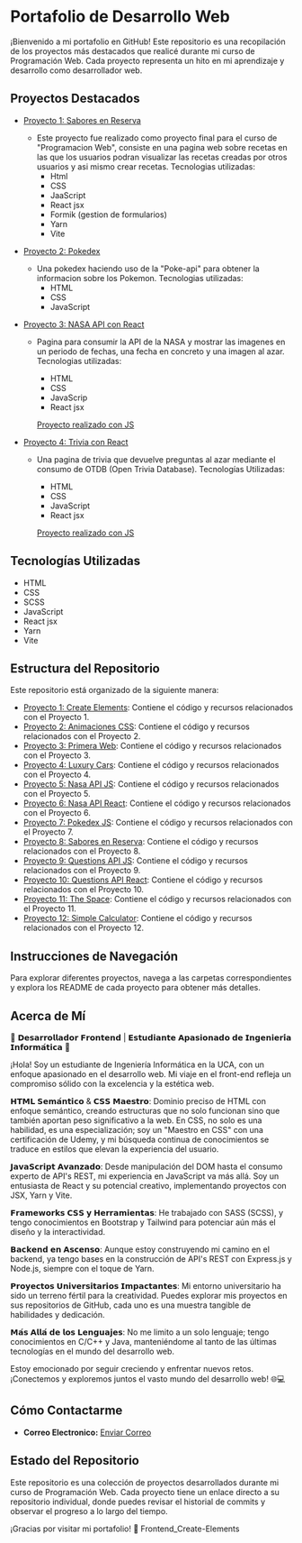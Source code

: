 # Portafolio de Desarrollo Web

¡Bienvenido a mi portafolio en GitHub! Este repositorio es una recopilación de los proyectos más destacados que realicé durante mi curso de Programación Web. Cada proyecto representa un hito en mi aprendizaje y desarrollo como desarrollador web.

## Proyectos Destacados

- [Proyecto 1: Sabores en Reserva](https://github.com/Calderon2307/Portafolio_Web/tree/main/Frontend_Proyecto_Sabores-En-Reserva_React)

  - Este proyecto fue realizado como proyecto final para el curso de "Programacion Web", consiste en una pagina web sobre recetas en las que los usuarios podran visualizar las recetas creadas por otros usuarios y asi mismo crear recetas.
    Tecnologias utilizadas:
    - Html
    - CSS
    - JaaScript
    - React jsx
    - Formik (gestion de formularios)
    - Yarn
    - Vite

- [Proyecto 2: Pokedex](https://github.com/Calderon2307/Portafolio_Web/tree/main/Frontend_Pokedex_JS)

  - Una pokedex haciendo uso de la "Poke-api" para obtener la informacion sobre los Pokemon.
    Tecnologias utilizadas:
    - HTML
    - CSS
    - JavaScript

- [Proyecto 3: NASA API con React](https://github.com/Calderon2307/Portafolio_Web/tree/main/Frontend_Nasa-API_React)

  - Pagina para consumir la API de la NASA y mostrar las imagenes en un periodo de fechas, una fecha en concreto y una imagen al azar.
    Tecnologias utilizadas:

    - HTML
    - CSS
    - JavaScrip
    - React jsx

    [Proyecto realizado con JS](https://github.com/Calderon2307/Portafolio_Web/tree/main/Frontend_Nasa-API_JS)

- [Proyecto 4: Trivia con React](https://github.com/Calderon2307/Portafolio_Web/tree/main/Frontend_Questions-API_React)

  - Una pagina de trivia que devuelve preguntas al azar mediante el consumo de OTDB (Open Trivia Database).
    Tecnologías Utilizadas:

    - HTML
    - CSS
    - JavaScript
    - React jsx

    [Proyecto realizado con JS](https://github.com/Calderon2307/Portafolio_Web/tree/main/Frontend_Questions-API_JS)

## Tecnologías Utilizadas

- HTML
- CSS
- SCSS
- JavaScript
- React jsx
- Yarn
- Vite

## Estructura del Repositorio

Este repositorio está organizado de la siguiente manera:

- [Proyecto 1: Create Elements](https://github.com/Calderon2307/Portafolio_Web/tree/main/Frontend_Create-Elements): Contiene el código y recursos relacionados con el Proyecto 1.
- [Proyecto 2: Animaciones CSS](https://github.com/Calderon2307/Portafolio_Web/tree/main/Frontend_Curso-CSS_Animaciones): Contiene el código y recursos relacionados con el Proyecto 2.
- [Proyecto 3: Primera Web](https://github.com/Calderon2307/Portafolio_Web/tree/main/Frontend_Curso-CSS_Primera-Web): Contiene el código y recursos relacionados con el Proyecto 3.
- [Proyecto 4: Luxury Cars](https://github.com/Calderon2307/Portafolio_Web/tree/main/Frontend_Luxury-Cars): Contiene el código y recursos relacionados con el Proyecto 4.
- [Proyecto 5: Nasa API JS](https://github.com/Calderon2307/Portafolio_Web/tree/main/Frontend_Nasa-API_JS): Contiene el código y recursos relacionados con el Proyecto 5.
- [Proyecto 6: Nasa API React](https://github.com/Calderon2307/Portafolio_Web/tree/main/Frontend_Nasa-API_React): Contiene el código y recursos relacionados con el Proyecto 6.
- [Proyecto 7: Pokedex JS](https://github.com/Calderon2307/Portafolio_Web/tree/main/Frontend_Pokedex_JS): Contiene el código y recursos relacionados con el Proyecto 7.
- [Proyecto 8: Sabores en Reserva](https://github.com/Calderon2307/Portafolio_Web/tree/main/Frontend_Proyecto_Sabores-En-Reserva_React): Contiene el código y recursos relacionados con el Proyecto 8.
- [Proyecto 9: Questions API JS](https://github.com/Calderon2307/Portafolio_Web/tree/main/Frontend_Questions-API_JS): Contiene el código y recursos relacionados con el Proyecto 9.
- [Proyecto 10: Questions API React](https://github.com/Calderon2307/Portafolio_Web/tree/main/Frontend_Questions-API_React): Contiene el código y recursos relacionados con el Proyecto 10.
- [Proyecto 11: The Space](https://github.com/Calderon2307/Portafolio_Web/tree/main/Frontend_The-Space): Contiene el código y recursos relacionados con el Proyecto 11.
- [Proyecto 12: Simple Calculator](https://github.com/Calderon2307/Portafolio_Web/tree/main/Simple-Calculator): Contiene el código y recursos relacionados con el Proyecto 12.

## Instrucciones de Navegación

Para explorar diferentes proyectos, navega a las carpetas correspondientes y explora los README de cada proyecto para obtener más detalles.

## Acerca de Mí

🚀 𝗗𝗲𝘀𝗮𝗿𝗿𝗼𝗹𝗹𝗮𝗱𝗼𝗿 𝗙𝗿𝗼𝗻𝘁𝗲𝗻𝗱 | 𝗘𝘀𝘁𝘂𝗱𝗶𝗮𝗻𝘁𝗲 𝗔𝗽𝗮𝘀𝗶𝗼𝗻𝗮𝗱𝗼 𝗱𝗲 𝗜𝗻𝗴𝗲𝗻𝗶𝗲𝗿𝗶́𝗮 𝗜𝗻𝗳𝗼𝗿𝗺𝗮́𝘁𝗶𝗰𝗮 🚀

¡Hola! Soy un estudiante de Ingeniería Informática en la UCA, con un enfoque apasionado en el desarrollo web. Mi viaje en el front-end refleja un compromiso sólido con la excelencia y la estética web.

𝗛𝗧𝗠𝗟 𝗦𝗲𝗺𝗮́𝗻𝘁𝗶𝗰𝗼 & 𝗖𝗦𝗦 𝗠𝗮𝗲𝘀𝘁𝗿𝗼:
Dominio preciso de HTML con enfoque semántico, creando estructuras que no solo funcionan sino que también aportan peso significativo a la web. En CSS, no solo es una habilidad, es una especialización; soy un "Maestro en CSS" con una certificación de Udemy, y mi búsqueda continua de conocimientos se traduce en estilos que elevan la experiencia del usuario.

𝗝𝗮𝘃𝗮𝗦𝗰𝗿𝗶𝗽𝘁 𝗔𝘃𝗮𝗻𝘇𝗮𝗱𝗼:
Desde manipulación del DOM hasta el consumo experto de API's REST, mi experiencia en JavaScript va más allá. Soy un entusiasta de React y su potencial creativo, implementando proyectos con JSX, Yarn y Vite.

𝗙𝗿𝗮𝗺𝗲𝘄𝗼𝗿𝗸𝘀 𝗖𝗦𝗦 𝘆 𝗛𝗲𝗿𝗿𝗮𝗺𝗶𝗲𝗻𝘁𝗮𝘀:
He trabajado con SASS (SCSS), y tengo conocimientos en Bootstrap y Tailwind para potenciar aún más el diseño y la interactividad.

𝗕𝗮𝗰𝗸𝗲𝗻𝗱 𝗲𝗻 𝗔𝘀𝗰𝗲𝗻𝘀𝗼:
Aunque estoy construyendo mi camino en el backend, ya tengo bases en la construcción de API's REST con Express.js y Node.js, siempre con el toque de Yarn.

𝗣𝗿𝗼𝘆𝗲𝗰𝘁𝗼𝘀 𝗨𝗻𝗶𝘃𝗲𝗿𝘀𝗶𝘁𝗮𝗿𝗶𝗼𝘀 𝗜𝗺𝗽𝗮𝗰𝘁𝗮𝗻𝘁𝗲𝘀:
Mi entorno universitario ha sido un terreno fértil para la creatividad. Puedes explorar mis proyectos en sus repositorios de GitHub, cada uno es una muestra tangible de habilidades y dedicación.

𝗠𝗮́𝘀 𝗔𝗹𝗹𝗮́ 𝗱𝗲 𝗹𝗼𝘀 𝗟𝗲𝗻𝗴𝘂𝗮𝗷𝗲𝘀:
No me limito a un solo lenguaje; tengo conocimientos en C/C++ y Java, manteniéndome al tanto de las últimas tecnologías en el mundo del desarrollo web.

Estoy emocionado por seguir creciendo y enfrentar nuevos retos. ¡Conectemos y exploremos juntos el vasto mundo del desarrollo web! 🌐💻

## Cómo Contactarme

- **Correo Electronico:** [Enviar Correo](mailto:federicocalderon0@gmail.com)

## Estado del Repositorio

Este repositorio es una colección de proyectos desarrollados durante mi curso de Programación Web. Cada proyecto tiene un enlace directo a su repositorio individual, donde puedes revisar el historial de commits y observar el progreso a lo largo del tiempo.

¡Gracias por visitar mi portafolio! 🚀
Frontend_Create-Elements
